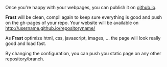 Once you're happy with your webpages, you can publish it on [github.io](http://github.io).

**Frast** will be clean, compil again to keep sure everything is good and push on the gh-pages of your repo. Your website will be available on http://username.github.io/repositoryname/

As **Frast** optimize html, css, javascript, images, ... the page will look really good and load fast.

By changing the configuration, you can push you static page on any other repository/branch.